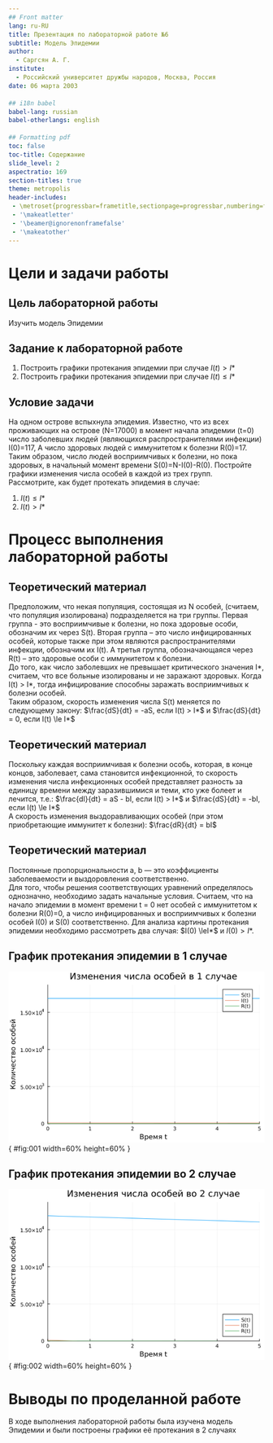 ```yaml
---
## Front matter
lang: ru-RU
title: Презентация по лабораторной работе №6
subtitle: Модель Эпидемии
author:
  - Саргсян А. Г.
institute:
  - Российский университет дружбы народов, Москва, Россия
date: 06 марта 2003

## i18n babel
babel-lang: russian
babel-otherlangs: english

## Formatting pdf
toc: false
toc-title: Содержание
slide_level: 2
aspectratio: 169
section-titles: true
theme: metropolis
header-includes:
 - \metroset{progressbar=frametitle,sectionpage=progressbar,numbering=fraction}
 - '\makeatletter'
 - '\beamer@ignorenonframefalse'
 - '\makeatother'
---
```


# Цели и задачи работы

## Цель лабораторной работы

Изучить модель Эпидемии

## Задание к лабораторной работе

1.	Построить графики протекания эпидемии при случае $I(t)>I*$
2.	Построить графики протекания эпидемии при случае $I(t)\le I*$

## Условие задачи

На одном острове вспыхнула эпидемия. Известно, что из всех проживающих
на острове (N=17000) в момент начала эпидемии (t=0) число заболевших людей
(являющихся распространителями инфекции) I(0)=117, А число здоровых людей с
иммунитетом к болезни R(0)=17. Таким образом, число людей восприимчивых к
болезни, но пока здоровых, в начальный момент времени S(0)=N-I(0)-R(0).
Постройте графики изменения числа особей в каждой из трех групп.  
  Рассмотрите, как будет протекать эпидемия в случае:  
  1) $I(t)\le I*$  
  2) $I(t)>I*$ 

# Процесс выполнения лабораторной работы

## Теоретический материал

Предположим, что некая популяция, состоящая из N особей, (считаем, что популяция изолирована)
подразделяется на три группы. Первая группа - это восприимчивые к болезни, но
пока здоровые особи, обозначим их через S(t). Вторая группа – это число
инфицированных особей, которые также при этом являются распространителями
инфекции, обозначим их I(t). А третья группа, обозначающаяся через R(t) – это
здоровые особи с иммунитетом к болезни.  
  До того, как число заболевших не превышает критического значения
I*, считаем, что все больные изолированы и не заражают здоровых. Когда I(t) > I*,
тогда инфицирование способны заражать восприимчивых к болезни особей.  
  Таким образом, скорость изменения числа S(t) меняется по следующему
закону: 
$\frac{dS}{dt} = -aS, если I(t) > I*$ и $\frac{dS}{dt} = 0, если I(t) \le I*$

## Теоретический материал

Поскольку каждая восприимчивая к болезни особь, которая, в конце концов,
заболевает, сама становится инфекционной, то скорость изменения числа
инфекционных особей представляет разность за единицу времени между
заразившимися и теми, кто уже болеет и лечится, т.е.: 
$\frac{dI}{dt} = aS - bI, если I(t) > I*$ и $\frac{dS}{dt} = -bI, если I(t) \le I*$  
  А скорость изменения выздоравливающих особей (при этом приобретающие
иммунитет к болезни): $\frac{dR}{dt} = bI$

## Теоретический материал

Постоянные пропорциональности a, b — это коэффициенты заболеваемости
и выздоровления соответственно.  
  Для того, чтобы решения соответствующих уравнений определялось
однозначно, необходимо задать начальные условия. Считаем, что на начало
эпидемии в момент времени t = 0 нет особей с иммунитетом к болезни R(0)=0, а
число инфицированных и восприимчивых к болезни особей I(0) и S(0) соответственно.
Для анализа картины протекания эпидемии необходимо
рассмотреть два случая: $I(0) \leI*$ и $I(0)>I*$.


## График протекания эпидемии в 1 случае

![График протекания эпидемии в 1 случае](image/lab6_1j.png){ #fig:001 width=60% height=60% }

## График протекания эпидемии во 2 случае

![График протекания эпидемии во 2 случае](image/lab6_2j.png){ #fig:002 width=60% height=60% }

# Выводы по проделанной работе

В ходе выполнения лабораторной работы была изучена модель Эпидемии и были построены графики её протекания в 2 случаях
